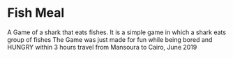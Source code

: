 # Fish Meal
A Game of a shark that eats fishes.
It is a simple game in which a shark eats group of fishes
The Game was just made for fun while being bored and HUNGRY within 3 hours travel
from Mansoura to Cairo, June 2019
